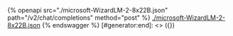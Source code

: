 [#generator:start]: <> ({ "template": "openapi" })
{% openapi src="./microsoft-WizardLM-2-8x22B.json" path="/v2/chat/completions" method="post" %}
[./microsoft-WizardLM-2-8x22B.json](./microsoft-WizardLM-2-8x22B.json)
{% endswagger %}
[#generator:end]: <> ({})